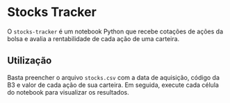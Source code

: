 # Stocks Tracker
O ```stocks-tracker``` é um notebook Python que recebe cotações de ações da bolsa e avalia a rentabilidade de cada ação de uma carteira.

## Utilização
Basta preencher o arquivo ```stocks.csv``` com a data de aquisição, código da B3 e valor de cada ação de sua carteira. Em seguida, execute cada célula do notebook para visualizar os resultados.